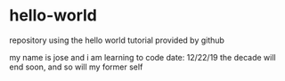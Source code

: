 # hello-world
repository using the hello world tutorial provided by github

my name is jose and i am learning to code 
date: 12/22/19
the decade will end soon, and so will my former self
